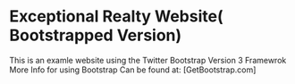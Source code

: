 # Exceptional Realty Website( Bootstrapped Version)

This is an examle website using the Twitter Bootstrap Version 3 Framewrok
More Info for using Bootstrap Can be found at:
[GetBootstrap.com]